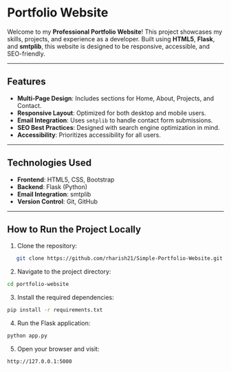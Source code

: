 # Portfolio Website

Welcome to my **Professional Portfolio Website**! This project showcases my skills, projects, and experience as a developer. Built using **HTML5**, **Flask**, and **smtplib**, this website is designed to be responsive, accessible, and SEO-friendly.

---

## Features

- **Multi-Page Design**: Includes sections for Home, About, Projects, and Contact.
- **Responsive Layout**: Optimized for both desktop and mobile users.
- **Email Integration**: Uses `smtplib` to handle contact form submissions.
- **SEO Best Practices**: Designed with search engine optimization in mind.
- **Accessibility**: Prioritizes accessibility for all users.

---

## Technologies Used

- **Frontend**: HTML5, CSS, Bootstrap
- **Backend**: Flask (Python)
- **Email Integration**: smtplib
- **Version Control**: Git, GitHub

---

## How to Run the Project Locally

1. Clone the repository:

```bash
   git clone https://github.com/rharish21/Simple-Portfolio-Website.git
```

2. Navigate to the project directory:

```bash
cd portfolio-website
```

3. Install the required dependencies:

```bash
pip install -r requirements.txt
```

4. Run the Flask application:

```bash
python app.py
```

5. Open your browser and visit:

```bash
http://127.0.0.1:5000
```